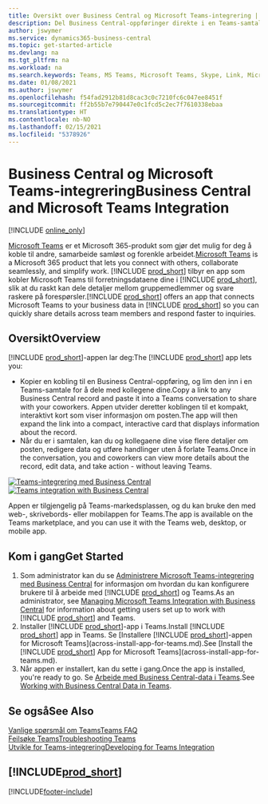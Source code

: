 ```yaml
---
title: Oversikt over Business Central og Microsoft Teams-integrering | Microsoft Docs
description: Del Business Central-oppføringer direkte i en Teams-samtale.
author: jswymer
ms.service: dynamics365-business-central
ms.topic: get-started-article
ms.devlang: na
ms.tgt_pltfrm: na
ms.workload: na
ms.search.keywords: Teams, MS Teams, Microsoft Teams, Skype, Link, Microsoft 365, collaborate, collaboration, teamwork
ms.date: 01/08/2021
ms.author: jswymer
ms.openlocfilehash: f54fad2912b81d8cac3c0c7210fc6c047ee8451f
ms.sourcegitcommit: ff2b55b7e790447e0c1fcd5c2ec7f7610338ebaa
ms.translationtype: HT
ms.contentlocale: nb-NO
ms.lasthandoff: 02/15/2021
ms.locfileid: "5378926"
---
```

# <a name="business-central-and-microsoft-teams-integration"></a><span data-ttu-id="ede74-103">Business Central og Microsoft Teams-integrering</span><span class="sxs-lookup"><span data-stu-id="ede74-103">Business Central and Microsoft Teams Integration</span></span>

[!INCLUDE [online_only](includes/online_only.md)]

<span data-ttu-id="ede74-104">[Microsoft Teams](https://www.microsoft.com/en-us/microsoft-365/microsoft-teams) er et Microsoft 365-produkt som gjør det mulig for deg å koble til andre, samarbeide samløst og forenkle arbeidet.</span><span class="sxs-lookup"><span data-stu-id="ede74-104">[Microsoft Teams](https://www.microsoft.com/en-us/microsoft-365/microsoft-teams) is a Microsoft 365 product that lets you connect with others, collaborate seamlessly, and simplify work.</span></span> <span data-ttu-id="ede74-105">[!INCLUDE [prod_short](includes/prod_short.md)] tilbyr en app som kobler Microsoft Teams til forretningsdataene dine i [!INCLUDE [prod_short](includes/prod_short.md)], slik at du raskt kan dele detaljer mellom gruppemedlemmer og svare raskere på forespørsler.</span><span class="sxs-lookup"><span data-stu-id="ede74-105">[!INCLUDE [prod_short](includes/prod_short.md)] offers an app that connects Microsoft Teams to your business data in [!INCLUDE [prod_short](includes/prod_short.md)] so you can quickly share details across team members and respond faster to inquiries.</span></span>

## <a name="overview"></a><span data-ttu-id="ede74-106">Oversikt</span><span class="sxs-lookup"><span data-stu-id="ede74-106">Overview</span></span>

<span data-ttu-id="ede74-107">[!INCLUDE [prod_short](includes/prod_short.md)]-appen lar deg:</span><span class="sxs-lookup"><span data-stu-id="ede74-107">The [!INCLUDE [prod_short](includes/prod_short.md)] app lets you:</span></span>

- <span data-ttu-id="ede74-108">Kopier en kobling til en Business Central-oppføring, og lim den inn i en Teams-samtale for å dele med kollegene dine.</span><span class="sxs-lookup"><span data-stu-id="ede74-108">Copy a link to any Business Central record and paste it into a Teams conversation to share with your coworkers.</span></span> <span data-ttu-id="ede74-109">Appen utvider deretter koblingen til et kompakt, interaktivt kort som viser informasjon om posten.</span><span class="sxs-lookup"><span data-stu-id="ede74-109">The app will then expand the link into a compact, interactive card that displays information about the record.</span></span>
- <span data-ttu-id="ede74-110">Når du er i samtalen, kan du og kollegaene dine vise flere detaljer om posten, redigere data og utføre handlinger uten å forlate Teams.</span><span class="sxs-lookup"><span data-stu-id="ede74-110">Once in the conversation, you and coworkers can view more details about the record, edit data, and take action - without leaving Teams.</span></span>

<span data-ttu-id="ede74-111">[![Teams-integrering med Business Central](media/teams-intro-v3.png)](media/teams-intro-v3.png#lightbox)</span><span class="sxs-lookup"><span data-stu-id="ede74-111">[![Teams integration with Business Central](media/teams-intro-v3.png)](media/teams-intro-v3.png#lightbox)</span></span>

<span data-ttu-id="ede74-112">Appen er tilgjengelig på Teams-markedsplassen, og du kan bruke den med web-, skrivebords- eller mobilappen for Teams.</span><span class="sxs-lookup"><span data-stu-id="ede74-112">The app is available on the Teams marketplace, and you can use it with the Teams web, desktop, or mobile app.</span></span>

## <a name="get-started"></a><span data-ttu-id="ede74-113">Kom i gang</span><span class="sxs-lookup"><span data-stu-id="ede74-113">Get Started</span></span>

1. <span data-ttu-id="ede74-114">Som administrator kan du se [Administrere Microsoft Teams-integrering med Business Central](admin-teams-integration.md) for informasjon om hvordan du kan konfigurere brukere til å arbeide med [!INCLUDE [prod_short](includes/prod_short.md)] og Teams.</span><span class="sxs-lookup"><span data-stu-id="ede74-114">As an administrator, see [Managing Microsoft Teams Integration with Business Central](admin-teams-integration.md) for information about getting users set up to work with [!INCLUDE [prod_short](includes/prod_short.md)] and Teams.</span></span>
2. <span data-ttu-id="ede74-115">Installer [!INCLUDE [prod_short](includes/prod_short.md)]-app i Teams.</span><span class="sxs-lookup"><span data-stu-id="ede74-115">Install [!INCLUDE [prod_short](includes/prod_short.md)] app in Teams.</span></span> <span data-ttu-id="ede74-116">Se [Installere [!INCLUDE [prod_short](includes/prod_short.md)]-appen for Microsoft Teams](across-install-app-for-teams.md).</span><span class="sxs-lookup"><span data-stu-id="ede74-116">See [Install the [!INCLUDE [prod_short](includes/prod_short.md)] App for Microsoft Teams](across-install-app-for-teams.md).</span></span>
3. <span data-ttu-id="ede74-117">Når appen er installert, kan du sette i gang.</span><span class="sxs-lookup"><span data-stu-id="ede74-117">Once the app is installed, you're ready to go.</span></span> <span data-ttu-id="ede74-118">Se [Arbeide med Business Central-data i Teams](across-working-with-teams.md).</span><span class="sxs-lookup"><span data-stu-id="ede74-118">See [Working with Business Central Data in Teams](across-working-with-teams.md).</span></span> 

## <a name="see-also"></a><span data-ttu-id="ede74-119">Se også</span><span class="sxs-lookup"><span data-stu-id="ede74-119">See Also</span></span>

[<span data-ttu-id="ede74-120">Vanlige spørsmål om Teams</span><span class="sxs-lookup"><span data-stu-id="ede74-120">Teams FAQ</span></span>](teams-faq.md)  
[<span data-ttu-id="ede74-121">Feilsøke Teams</span><span class="sxs-lookup"><span data-stu-id="ede74-121">Troubleshooting Teams</span></span>](admin-teams-troubleshooting.md)  
[<span data-ttu-id="ede74-122">Utvikle for Teams-integrering</span><span class="sxs-lookup"><span data-stu-id="ede74-122">Developing for Teams Integration</span></span>](/dynamics365/business-central/dev-itpro/developer/devenv-develop-for-teams)  
## [!INCLUDE[prod_short](includes/free_trial_md.md)]  


[!INCLUDE[footer-include](includes/footer-banner.md)]
